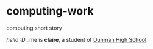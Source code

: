 # computing-work
computing short story


*hello :D*
_me is **claire**, a student of [Dunman High School](https://dunmanhigh.moe.edu.sg/)
